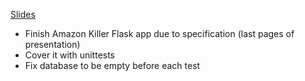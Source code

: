 [Slides](https://slides.com/cursor_edu/flask-first-practice)

* Finish Amazon Killer Flask app due to specification (last pages of presentation)
* Cover it with unittests
* Fix database to be empty before each test